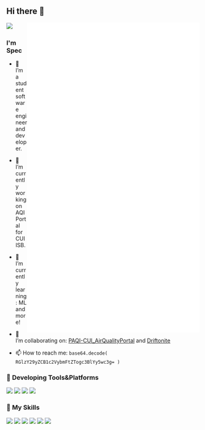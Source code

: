 ## Hi there 👋
<a>
  <img align="right" width="450px" src="./github-metrics.svg" />
</a>

<p align="left">
  <img width="300px" src="https://github-readme-stats.vercel.app/api/top-langs/?username=spectrewolf8&layout=compact&theme=dark"></img>
</p>

### I'm **Spec**

- 🗿  I’m a student software engineer and developer.

- 🔭 I’m currently working on AQI Portal for CUI ISB.

- 🌱 I’m currently learning: ML and more!

- 👯 I’m collaborating on: [PAQI-CUI_AirQualityPortal](https://github.com/Spectrewolf8/PAQI-CUI_AirQualityPortal) and [Driftonite](https://github.com/Spectrewolf8/Driftonite)

- 📫 How to reach me:
  ```base64.decode( RGlzY29yZCB1c2VybmFtZTogc3BlYy5wc3g= )```


### 🚉 **Developing Tools&Platforms**

![](https://custom-icon-badges.demolab.com/badge/Visual%20Studio%20Code-0078d7.svg?logo=vsc&logoColor=white)
![](https://img.shields.io/badge/PyCharm-000000.svg?&style=plastic-square&logo=PyCharm&logoColor=white)
![](https://img.shields.io/badge/Arch_Linux-1793D1?style=plastic-square&logo=arch-linux&logoColor=white)
![](https://custom-icon-badges.demolab.com/badge/Windows-0078D6?logo=windows11&logoColor=white)



### 🌟 **My Skills**  

![](https://img.shields.io/badge/-Git-f05032?style=plastic-square&logo=git&logoColor=fff)
![](https://img.shields.io/badge/-Linux-fcc624?style=plastic-square&logo=Linux&logoColor=fff)
![](https://img.shields.io/badge/Python-14354C?style=plastic-square&logo=python&logoColor=white)
![](https://img.shields.io/badge/-JavaScript-f0db4f?style=plastic-square&logo=javascript&logoColor=000)
![](https://img.shields.io/badge/Flask-000000?style=plastic-square&logo=flask&logoColor=white)
![](https://img.shields.io/badge/Django-000000?style=plastic-square&logo=django&logoColor=white)
